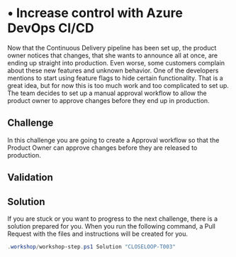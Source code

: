 # •	Increase control with Azure DevOps CI/CD

Now that the Continuous Delivery pipeline has been set up, the product owner notices that changes, that she wants to announce all at once, are ending up straight into production. Even worse, some customers complain about these new features and unknown behavior. One of the developers mentions to start using feature flags to hide certain functionality. That is a great idea, but for now this is too much work and too complicated to set up. The team decides to set up a manual approval workflow to allow the product owner to approve changes before they end up in production.

## Challenge

In this challenge you are going to create a Approval workflow so that the Product Owner can approve changes before they are released to production. 

## Validation

## Solution

If you are stuck or you want to progress to the next challenge, there is a solution prepared for you. When you run the following command, a Pull Request with the files and instructions will be created for you. 

```powershell
.workshop/workshop-step.ps1 Solution "CLOSELOOP-T003"
```
